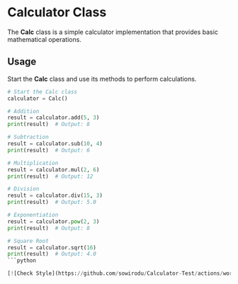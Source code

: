 # Calculator Class

The **Calc** class is a simple calculator implementation that provides basic mathematical operations.

## Usage

Start the **Calc** class and use its methods to perform calculations.

```python
# Start the Calc class
calculator = Calc()

# Addition
result = calculator.add(5, 3)
print(result)  # Output: 8

# Subtraction
result = calculator.sub(10, 4)
print(result)  # Output: 6

# Multiplication
result = calculator.mul(2, 6)
print(result)  # Output: 12

# Division
result = calculator.div(15, 3)
print(result)  # Output: 5.0

# Exponentiation
result = calculator.pow(2, 3)
print(result)  # Output: 8

# Square Root
result = calculator.sqrt(16)
print(result)  # Output: 4.0
```python

[![Check Style](https://github.com/sowirodu/Calculator-Test/actions/workflows/styles.yaml/badge.svg)](https://github.com/sowirodu/Calculator-Test/actions/workflows/styles.yaml)